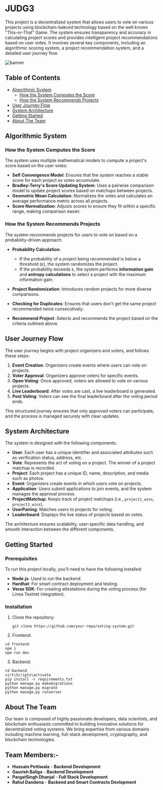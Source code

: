 # JUDG3

This project is a decentralized system that allows users to vote on various projects using blockchain-bakced technology based on the well known "This-or-That" Game. The system ensures transparency and accuracy in calculating project scores and provides intelligent project recommendations based on user votes. It involves several key components, including an algorithmic scoring system, a project recommendation system, and a detailed user journey flow.

<img src="https://firebasestorage.googleapis.com/v0/b/somehow-eth-singapore.appspot.com/o/seed%2FWhatsApp%20Image%202024-09-22%20at%2003.44.13.jpeg?alt=media&token=f7b3ce9e-9ac9-4b32-bbc7-62ed562ef8ee" alt="banner" />


## Table of Contents
- [Algorithmic System](#algorithmic-system)
  - [How the System Computes the Score](#how-the-system-computes-the-score)
  - [How the System Recommends Projects](#how-the-system-recommends-projects)
- [User Journey Flow](#user-journey-flow)
- [System Architecture](#system-architecture)
- [Getting Started](#getting-started)
- [About The Team](#about-the-team)
## Algorithmic System

### How the System Computes the Score

The system uses multiple mathematical models to compute a project's score based on the user votes:

- **Self Convergence Model**: Ensures that the system reaches a stable score for each project as votes accumulate.
- **Bradley-Terry's Score Updating System**: Uses a pairwise comparison model to update project scores based on matchups between projects.
- **Geometric Mean Calculation**: Normalizes the votes and calculates an average performance metric across all projects.
- **Score Normalization**: Adjusts scores to ensure they fit within a specific range, making comparison easier.

### How the System Recommends Projects

The system recommends projects for users to vote on based on a probability-driven approach:

- **Probability Calculation**: 
  - If the probability of a project being recommended is below a threshold (ε), the system randomizes the project.
  - If the probability exceeds ε, the system performs **information gain** and **entropy calculations** to select a project with the maximum information gain.
  
- **Project Randomization**: Introduces random projects for more diverse comparisons.
- **Checking for Duplicates**: Ensures that users don't get the same project recommended twice consecutively.
- **Recommend Project**: Selects and recommends the project based on the criteria outlined above.

## User Journey Flow

The user journey begins with project organizers and voters, and follows these steps:

1. **Event Creation**: Organizers create events where users can vote on projects.
2. **Voter Approval**: Organizers approve voters for specific events.
3. **Open Voting**: Once approved, voters are allowed to vote on various projects.
4. **Live Leaderboard**: After votes are cast, a live leaderboard is generated.
5. **Post Voting**: Voters can see the final leaderboard after the voting period ends.

This structured journey ensures that only approved voters can participate, and the process is managed securely with clear updates.

## System Architecture

The system is designed with the following components:

- **User**: Each user has a unique identifier and associated attributes such as verification status, address, etc.
- **Vote**: Represents the act of voting on a project. The winner of a project matchup is recorded.
- **Project**: Each project has a unique ID, name, description, and media such as photos.
- **Event**: Organizers create events in which users vote on projects.
- **Application**: Users submit applications to join events, and the system manages the approval process.
- **ProjectMatchup**: Keeps track of project matchups (i.e., `project1_wins`, `project2_wins`).
- **UserPairing**: Matches users to projects for voting.
- **Leaderboard**: Displays the live status of projects based on votes.

The architecture ensures scalability, user-specific data handling, and smooth interaction between the different components.

## Getting Started

### Prerequisites
To run this project locally, you'll need to have the following installed:

- **Node.js**: Used to run the backend.
- **Hardhat**: For smart contract deployment and testing.
- **Verax SDK**: For creating attestations during the voting process (for Linea Testnet integration).
  
### Installation
1. Clone the repository:
   ```shell
   git clone https://github.com/your-repo/voting-system.git
   ```

2. Frontend:
```shell
cd frontend
npm i
npm run dev
```

3. Backend:
```shell
cd backend
virt\Scripts\activate
pip install -r requirements.txt
python manage.py makemigrations
python manage.py migrate
python manage.py runserver
```
## About The Team
Our team is composed of highly passionate developers, data scientists, and blockchain enthusiasts committed to building innovative solutions for decentralized voting systems. We bring expertise from various domains including machine learning, full-stack development, cryptography, and blockchain technologies. 

## Team Members:- 
  - **Hussain Pettiwala** - **Backend Development**
  - **Gaurish Baliga** - **Backend Development**
  - **PargatSingh Dhanjal** - **Full Stack Development**
  - **Rahul Dandona** - **Backend and Smart Contracts Devlopment**


